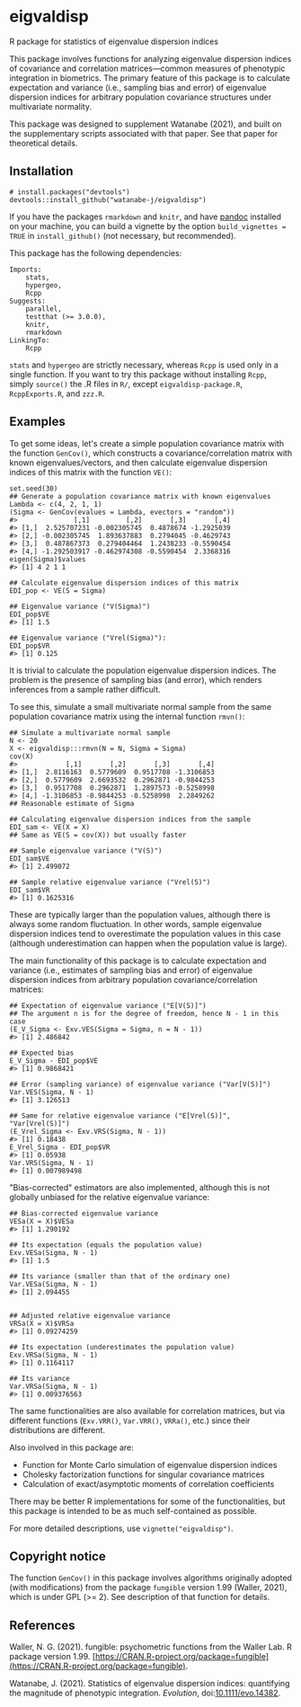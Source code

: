 # eigvaldisp
R package for statistics of eigenvalue dispersion indices

This package involves functions for analyzing eigenvalue dispersion
indices of covariance and correlation matrices&mdash;common measures
of phenotypic integration in biometrics.
The primary feature of this package is to calculate expectation and
variance (i.e., sampling bias and error) of eigenvalue dispersion indices
for arbitrary population covariance structures
under multivariate normality.

This package was designed to supplement Watanabe (2021),
and built on the supplementary scripts associated with that paper.
See that paper for theoretical details.


## Installation
```
# install.packages("devtools")
devtools::install_github("watanabe-j/eigvaldisp")
```
If you have the packages `rmarkdown` and `knitr`, and have
[pandoc](https://pandoc.org) installed on your machine, you can build
a vignette by the option `build_vignettes = TRUE` in `install_github()`
(not necessary, but recommended).

This package has the following dependencies:
```
Imports:
    stats,
    hypergeo,
    Rcpp
Suggests:
    parallel,
    testthat (>= 3.0.0),
    knitr,
    rmarkdown
LinkingTo:
    Rcpp
```

`stats` and `hypergeo` are strictly necessary, whereas
`Rcpp` is used only in a single function.
If you want to try this package without installing `Rcpp`,
simply `source()` the .R files in `R/`, except `eigvaldisp-package.R`,
`RcppExports.R`, and `zzz.R`.


## Examples

To get some ideas, let's create a simple population covariance matrix
with the function `GenCov()`, which constructs a covariance/correlation
matrix with known eigenvalues/vectors, and then calculate
eigenvalue dispersion indices of this matrix with the function `VE()`:
```
set.seed(30)
## Generate a population covariance matrix with known eigenvalues
Lambda <- c(4, 2, 1, 1)
(Sigma <- GenCov(evalues = Lambda, evectors = "random"))
#>              [,1]         [,2]       [,3]       [,4]
#> [1,]  2.525707231 -0.002305745  0.4878674 -1.2925039
#> [2,] -0.002305745  1.893637883  0.2794045 -0.4629743
#> [3,]  0.487867373  0.279404464  1.2438233 -0.5590454
#> [4,] -1.292503917 -0.462974308 -0.5590454  2.3368316
eigen(Sigma)$values
#> [1] 4 2 1 1

## Calculate eigenvalue dispersion indices of this matrix
EDI_pop <- VE(S = Sigma)

## Eigenvalue variance ("V(Sigma)")
EDI_pop$VE
#> [1] 1.5

## Eigenvalue variance ("Vrel(Sigma)"):
EDI_pop$VR
#> [1] 0.125
```

It is trivial to calculate the population eigenvalue dispersion indices.
The problem is the presence of sampling bias (and error),
which renders inferences from a sample rather difficult.

To see this, simulate a small multivariate normal sample from
the same population covariance matrix using
the internal function `rmvn()`:
```
## Simulate a multivariate normal sample
N <- 20
X <- eigvaldisp:::rmvn(N = N, Sigma = Sigma)
cov(X)
#>            [,1]       [,2]       [,3]       [,4]
#> [1,]  2.8116163  0.5779609  0.9517708 -1.3106853
#> [2,]  0.5779609  2.6693532  0.2962871 -0.9844253
#> [3,]  0.9517708  0.2962871  1.2897573 -0.5258998
#> [4,] -1.3106853 -0.9844253 -0.5258998  2.2849262
## Reasonable estimate of Sigma

## Calculating eigenvalue dispersion indices from the sample
EDI_sam <- VE(X = X)
## Same as VE(S = cov(X)) but usually faster

## Sample eigenvalue variance ("V(S)")
EDI_sam$VE
#> [1] 2.499072

## Sample relative eigenvalue variance ("Vrel(S)")
EDI_sam$VR
#> [1] 0.1625316
```

These are typically larger than the population values,
although there is always some random fluctuation. In other words,
sample eigenvalue dispersion indices tend to overestimate
the population values in this case
(although underestimation can happen when the population value is large).

The main functionality of this package is to calculate
expectation and variance (i.e., estimates of sampling bias and error)
of eigenvalue dispersion indices from arbitrary
population covariance/correlation matrices:
```
## Expectation of eigenvalue variance ("E[V(S)]")
## The argument n is for the degree of freedom, hence N - 1 in this case
(E_V_Sigma <- Exv.VES(Sigma = Sigma, n = N - 1))
#> [1] 2.486842

## Expected bias
E_V_Sigma - EDI_pop$VE
#> [1] 0.9868421

## Error (sampling variance) of eigenvalue variance ("Var[V(S)]")
Var.VES(Sigma, N - 1)
#> [1] 3.126513

## Same for relative eigenvalue variance ("E[Vrel(S)]", "Var[Vrel(S)]")
(E_Vrel_Sigma <- Exv.VRS(Sigma, N - 1))
#> [1] 0.18438
E_Vrel_Sigma - EDI_pop$VR
#> [1] 0.05938
Var.VRS(Sigma, N - 1)
#> [1] 0.007989498
```

"Bias-corrected" estimators are also implemented, although this is
not globally unbiased for the relative eigenvalue variance:
```
## Bias-corrected eigenvalue variance
VESa(X = X)$VESa
#> [1] 1.290192

## Its expectation (equals the population value)
Exv.VESa(Sigma, N - 1)
#> [1] 1.5

## Its variance (smaller than that of the ordinary one)
Var.VESa(Sigma, N - 1)
#> [1] 2.094455


## Adjusted relative eigenvalue variance
VRSa(X = X)$VRSa
#> [1] 0.09274259

## Its expectation (underestimates the population value)
Exv.VRSa(Sigma, N - 1)
#> [1] 0.1164117

## Its variance
Var.VRSa(Sigma, N - 1)
#> [1] 0.009376563
```

The same functionalities are also available for correlation matrices,
but via different functions (`Exv.VRR()`, `Var.VRR()`, `VRRa()`, etc.)
since their distributions are different.

Also involved in this package are:
- Function for Monte Carlo simulation of eigenvalue dispersion indices
- Cholesky factorization functions for singular covariance matrices
- Calculation of exact/asymptotic moments of correlation coefficients

There may be better R implementations for some of the functionalities,
but this package is intended to be as much self-contained as possible.

For more detailed descriptions, use `vignette("eigvaldisp")`.


## Copyright notice
The function `GenCov()` in this package involves algorithms originally
adopted (with modifications) from the package `fungible` version 1.99
(Waller, 2021), which is under GPL (>= 2). See description of that function for details.


## References
Waller, N. G. (2021). fungible: psychometric functions from
the Waller Lab. R package version 1.99.
[https://CRAN.R-project.org/package=fungible](https://CRAN.R-project.org/package=fungible).

Watanabe, J. (2021). Statistics of eigenvalue dispersion indices: quantifying the magnitude of phenotypic integration. *Evolution*, doi:[10.1111/evo.14382](https://doi.org/10.1111/evo.14382).
